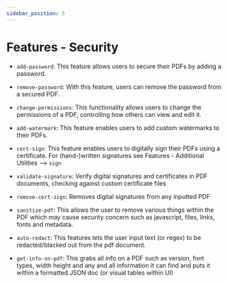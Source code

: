 ```yaml
---
sidebar_position: 3
---
```

# Features - Security

- `add-password`: This feature allows users to secure their PDFs by adding a password.

- `remove-password`: With this feature, users can remove the password from a secured PDF.

- `change-permissions`: This functionality allows users to change the permissions of a PDF, controlling how others can view and edit it.

- `add-watermark`: This feature enables users to add custom watermarks to their PDFs.

- `cert-sign`: This feature enables users to digitally sign their PDFs using a certificate. For (hand-)written signatures see Features - Additional Utilities --> `sign`

- `validate-signature`: Verify digital signatures and certificates in PDF documents, checking against custom certificate files

- `remove-cert-sign`: Removes digital signatures from any inputted PDF

- `sanitize-pdf`: This allows the user to remove various things within the PDF which may cause security concern such as javascript, files, links, fonts and metadata.

- `auto-redact`: This features lets the user input text (or regex) to be redacted/blacked out from the pdf document.

- `get-info-on-pdf`: This grabs all info on a PDF such as version, font types, width height and any and all information it can find and puts it within a formatted JSON doc (or visual tables within UI)
